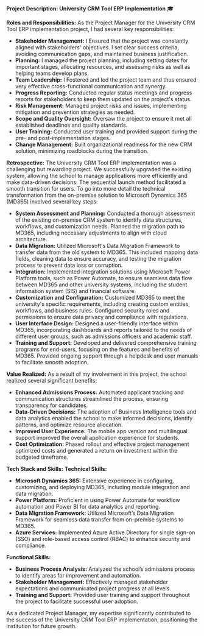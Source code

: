 **Project Description: University CRM Tool ERP Implementation** 🎓

**Roles and Responsibilities:**
As the Project Manager for the University CRM Tool ERP implementation project, I had several key responsibilities:

- **Stakeholder Management:** I Ensured that the project was constantly aligned with stakeholders' objectives.  I set clear success criteria, avoiding communication gaps, and maintained business justification.
- **Planning:** I managed the project planning, including setting dates for important stages, allocating resources, and assessing risks as well as helping teams develop plans. 
- **Team Leadership:** I Fostered and led the project team and thus ensured very effective cross-functional communication and synergy.
- **Progress Reporting:** Conducted regular status meetings and progress reports for stakeholders to keep them updated on the project's status.
- **Risk Management:** Managed project risks and issues, implementing mitigation and prevention strategies as needed.
- **Scope and Quality Oversight:** Oversaw the project to ensure it met all established deadlines and quality standards.
- **User Training:** Conducted user training and provided support during the pre- and post-implementation stages.
- **Change Management:** Built organizational readiness for the new CRM solution, minimizing roadblocks during the transition.

**Retrospective:**
The University CRM Tool ERP implementation was a challenging but rewarding project. We successfully upgraded the existing system, allowing the school to manage applications more efficiently and make data-driven decisions. The sequential launch method facilitated a smooth transition for users. To go into more detail the technical transformation from the on-premise solution to Microsoft Dynamics 365 (MD365) involved several key steps:

- **System Assessment and Planning:** Conducted a thorough assessment of the existing on-premise CRM system to identify data structures, workflows, and customization needs. Planned the migration path to MD365, including necessary adjustments to align with cloud architecture.
- **Data Migration:** Utilized Microsoft's Data Migration Framework to transfer data from the old system to MD365. This included mapping data fields, cleaning data to ensure accuracy, and testing the migration process to prevent data loss or corruption.
- **Integration:** Implemented integration solutions using Microsoft Power Platform tools, such as Power Automate, to ensure seamless data flow between MD365 and other university systems, including the student information system (SIS) and financial software.
- **Customization and Configuration:** Customized MD365 to meet the university's specific requirements, including creating custom entities, workflows, and business rules. Configured security roles and permissions to ensure data privacy and compliance with regulations.
- **User Interface Design:** Designed a user-friendly interface within MD365, incorporating dashboards and reports tailored to the needs of different user groups, such as admissions officers and academic staff.
- **Training and Support:** Developed and delivered comprehensive training programs for end-users, focusing on the features and benefits of MD365. Provided ongoing support through a helpdesk and user manuals to facilitate smooth adoption.

**Value Realized:**
As a result of my involvement in this project, the school realized several significant benefits:

- **Enhanced Admissions Process:** Automated applicant tracking and communication structures streamlined the process, ensuring transparency for candidates.
- **Data-Driven Decisions:** The adoption of Business Intelligence tools and data analytics enabled the school to make informed decisions, identify patterns, and optimize resource allocation.
- **Improved User Experience:** The mobile app version and multilingual support improved the overall application experience for students.
- **Cost Optimization:** Phased rollout and effective project management optimized costs and generated a return on investment within the budgeted timeframe.

**Tech Stack and Skills:**
**Technical Skills:**
- **Microsoft Dynamics 365:** Extensive experience in configuring, customizing, and deploying MD365, including module integration and data migration.
- **Power Platform:** Proficient in using Power Automate for workflow automation and Power BI for data analytics and reporting.
- **Data Migration Framework:** Utilized Microsoft’s Data Migration Framework for seamless data transfer from on-premise systems to MD365.
- **Azure Services:** Implemented Azure Active Directory for single sign-on (SSO) and role-based access control (RBAC) to enhance security and compliance.

**Functional Skills:**
- **Business Process Analysis:** Analyzed the school’s admissions process to identify areas for improvement and automation.
- **Stakeholder Management:** Effectively managed stakeholder expectations and communicated project progress at all levels.
- **Training and Support:** Provided user training and support throughout the project to facilitate successful user adoption.

As a dedicated Project Manager, my expertise significantly contributed to the success of the University CRM Tool ERP implementation, positioning the institution for future growth.
